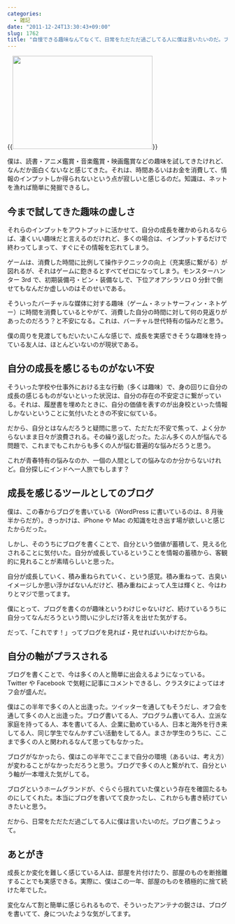 ```yaml
---
categories:
  - 雑記
date: "2011-12-24T13:30:43+09:00"
slug: 1762
title: "自慢できる趣味なんてなくて、日常をただただ過ごしてる人に僕は言いたいのだ。ブログ書こうよって"
---
```


{{<img alt="" src="/images/2011/12/1762_1.jpg" width="320" height="213">}}

僕は、読書・アニメ鑑賞・音楽鑑賞・映画鑑賞などの趣味を試してきたけれど、なんだか面白くないなと感じてきた。それは、時間あるいはお金を消費して、情報のインプットしか得られないという点が寂しいと感じるのだ。知識は、ネットを漁れば簡単に発掘できるし。

## 今まで試してきた趣味の虚しさ

それらのインプットをアウトプットに活かせて、自分の成長を確かめられるならば、凄くいい趣味だと言えるのだけれど、多くの場合は、インプットするだけで終わってしまって、すぐにその情報を忘れてしまう。

ゲームは、消費した時間に比例して操作テクニックの向上（充実感に繋がる）が図れるが、それはゲームに飽きるとすべてゼロになってしまう。モンスターハンター 3rd で、初期装備弓・ビン・装備なしで、下位アオアシラソロ 0 分針で倒せてもなんだか虚しいのはそのせいである。

そういったバーチャルな媒体に対する趣味（ゲーム・ネットサーフィン・ネトゲー）に時間を消費しているとやがて、消費した自分の時間に対して何の見返りがあったのだろう？と不安になる。これは、バーチャル世代特有の悩みだと思う。

僕の周りを見渡してもだいたいこんな感じで、成長を実感できそうな趣味を持っている友人は、ほとんどいないのが現状である。

## 自分の成長を感じるものがない不安

そういった学校や仕事外における主な行動（多くは趣味）で、身の回りに自分の成長の感じるものがないといった状況は、自分の存在の不安定さに繋がっている。それは、履歴書を埋めたときに、自分の価値を表すのが出身校といった情報しかないということに気付いたときの不安に似ている。

だから、自分とはなんだろうと疑問に思って、ただただ不安で焦って、よく分からないまま日々が浪費される。その繰り返しだった。たぶん多くの人が悩んでる問題で、これまでもこれからも多くの人が悩む普遍的な悩みだろうと思う。

これが青春特有の悩みなのか、一個の人間としての悩みなのか分からないけれど。自分探しにインドへ一人旅でもします？

## 成長を感じるツールとしてのブログ

僕は、この春からブログを書いている（WordPress に書いているのは、8 月後半からだが）。きっかけは、iPhone や Mac の知識を吐き出す場が欲しいと感じたからだった。

しかし、そのうちにブログを書くことで、自分という価値が蓄積して、見える化されることに気付いた。自分が成長しているということを情報の蓄積から、客観的に見れることが素晴らしいと思った。

自分が成長していく、積み重ねられていく、という感覚。積み重ねって、古臭いイメージしか思い浮かばないんだけど、積み重ねによって人生は輝くと、今はわりとマジで思ってます。

僕にとって、ブログを書くのが趣味というわけじゃないけど、続けているうちに自分ってなんだろうという問いに少しだけ答えを出せた気がする。

だって、「これです！」ってブログを見れば・見せればいいわけだからね。

## 自分の軸がプラスされる

ブログを書くことで、今は多くの人と簡単に出会えるようになっている。Twitter や Facebook で気軽に記事にコメントできるし、クラスタによってはオフ会が盛んだ。

僕はこの半年で多くの人と出逢った。ツイッターを通してもそうだし、オフ会を通して多くの人と出逢った。ブログ書いてる人、プログラム書いてる人、立派な家庭を持ってる人、本を書いてる人、企業に勤めている人、日本と海外を行き来してる人、同じ学生でなんかすごい活動をしてる人。まさか学生のうちに、ここまで多くの人と関われるなんて思ってもなかった。

ブログがなかったら、僕はこの半年でここまで自分の環境（あるいは、考え方）が変わることがなかっただろうと思う。ブログで多くの人と繋がれて、自分という軸が一本増えた気がしてる。

ブログというホームグランドが、ぐらぐら揺れていた僕という存在を確固たるものにしてくれた。本当にブログを書いてて良かったし、これからも書き続けていきたいと思う。

だから、日常をただただ過ごしてる人に僕は言いたいのだ。ブログ書こうよって。

## あとがき

成長とか変化を難しく感じている人は、部屋を片付けたり、部屋のものを断捨離することでも実感できる。実際に、僕はこの一年、部屋のものを積極的に捨て続けた年でした。

変化なんて割と簡単に感じられるもので、そういったアンテナの鋭さは、ブログを書いてて、身についたような気がしてます。
